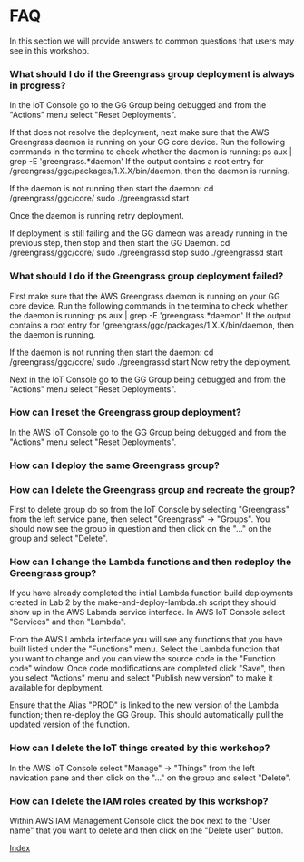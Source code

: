 # FAQ

In this section we will provide answers to common questions that users may see
in this workshop.

### What should I do if the Greengrass group deployment is always in progress?
In the IoT Console go to the GG Group being debugged and from the "Actions" menu select "Reset Deployments".

If that does not resolve the deployment, next make sure that the AWS Greengrass daemon is running on your GG core device. Run the following commands in the termina to check whether the daemon is running:
  ps aux | grep -E 'greengrass.*daemon'
If the output contains a root entry for /greengrass/ggc/packages/1.X.X/bin/daemon, then the daemon is running.

If the daemon is not running then start the daemon:
  cd /greengrass/ggc/core/
  sudo ./greengrassd start

Once the daemon is running retry deployment.  

If deployment is still failing and the GG dameon was already running in the previous step, then stop and then start the GG Daemon.
  cd /greengrass/ggc/core/
  sudo ./greengrassd stop
  sudo ./greengrassd start

### What should I do if the Greengrass group deployment failed?
First make sure that the AWS Greengrass daemon is running on your GG core device. Run the following commands in the termina to check whether the daemon is running:
  ps aux | grep -E 'greengrass.*daemon'
If the output contains a root entry for /greengrass/ggc/packages/1.X.X/bin/daemon, then the daemon is running.

If the daemon is not running then start the daemon:
  cd /greengrass/ggc/core/
  sudo ./greengrassd start
Now retry the deployment.

Next in the IoT Console go to the GG Group being debugged and from the "Actions" menu select "Reset Deployments".

### How can I reset the Greengrass group deployment?
In the AWS IoT Console go to the GG Group being debugged and from the "Actions" menu select "Reset Deployments".

### How can I deploy the same Greengrass group?

### How can I delete the Greengrass group and recreate the group?
First to delete group do so from the IoT Console by selecting "Greengrass" from the left service pane, then select "Greengrass" -> "Groups".  You should now see the group in question and then click on the "..." on the group and select "Delete".  

### How can I change the Lambda functions and then redeploy the Greengrass group?
If you have already completed the intial Lambda function build deployments created in Lab 2 by the make-and-deploy-lambda.sh script they should show up in the AWS Labmda service interface.  In AWS IoT Console select "Services" and then "Lambda".

From the AWS Lambda interface you will see any functions that you have built listed under the "Functions" menu.  Select the Lambda function that you want to change and you can view the source code in the "Function code" window.  Once code modifications are completed click "Save", then you select "Actions" menu and select "Publish new version" to make it available for deployment.

Ensure that the Alias "PROD" is linked to the new version of the Lambda function; then re-deploy the GG Group.  This should automatically pull the updated version of the function.

### How can I delete the IoT things created by this workshop?
In the AWS IoT Console select "Manage" -> "Things" from the left navication pane and then click on the "..." on the group and select "Delete".  

### How can I delete the IAM roles created by this workshop?
Within AWS IAM Management Console click the box next to the "User name" that you want to delete and then click on the "Delete user" button.

[Index](./README.md)
